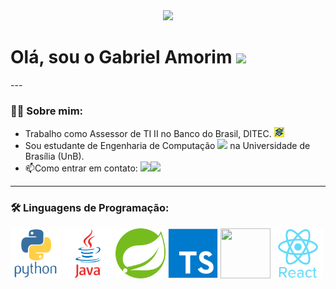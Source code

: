 <div id="header" align="center">
      <img src = "https://media2.giphy.com/media/l0HlNaQ6gWfllcjDO/giphy.gif?cid=ecf05e472nb0i72cg9tkmmerq5ivvmnyibi97q8ttyk7dyyg&rid=giphy.gif&ct=g" width="300""/>
</div>
<h1>
  Olá, sou o Gabriel Amorim
  <img src="https://media.giphy.com/media/hvRJCLFzcasrR4ia7z/giphy.gif" width="30"/>
</h1>
---

### :man_technologist: Sobre mim:
                                    
- Trabalho como Assessor de TI II no Banco do Brasil, DITEC. <img src="https://github.com/Tgentil/Bancos-em-SVG/blob/main/Banco%20do%20Brasil%20S.A/banco-do-brasil-com-fundo.svg" width=16/>
- Sou estudante de Engenharia de Computação <img src="https://media.giphy.com/media/WUlplcMpOCEmTGBtBW/giphy.gif" width="30"> na Universidade de Brasília (UnB).
- :mailbox:Como entrar em contato: <a href="[https://www.linkedin.com/in/devssaurinho](https://www.linkedin.com/in/gabrielamorimsoarss/)" target="_blank"><img src="https://img.shields.io/badge/-LinkedIn-%230077B5?style=for-the-badge&logo=linkedin&logoColor=white" target="_blank"></a><a href="https://instagram.com/gabrielgabel" target="_blank"><img src="https://img.shields.io/badge/-Instagram-%23E4405F?style=for-the-badge&logo=instagram&logoColor=white" target="_blank"></a>
---

### :hammer_and_wrench: Linguagens de Programação:
<div>
  <img src="https://github.com/devicons/devicon/blob/master/icons/python/python-original-wordmark.svg" width=80 height=80/>                                          
  <img src="https://github.com/devicons/devicon/blob/master/icons/java/java-original-wordmark.svg" width=80 height=80 />
  <img src="https://github.com/devicons/devicon/blob/master/icons/spring/spring-original.svg" width=80 height=80 />
  <img src="https://github.com/devicons/devicon/blob/master/icons/typescript/typescript-original.svg" width=80 height=80 />
  <img src="https://design.jboss.org/quarkus/logo/images/quarkus_blogpost_formallogo.png" width=80 height=80 />
  <img src="https://github.com/devicons/devicon/blob/master/icons/react/react-original-wordmark.svg" width=80 height=80 />
                                                                                                  
  </div>
